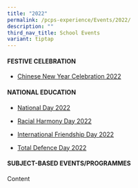 ```yaml
---
title: "2022"
permalink: /pcps-experience/Events/2022/
description: ""
third_nav_title: School Events
variant: tiptap
---
```

<h4>FESTIVE CELEBRATION</h4>
<ul data-tight="true" class="tight">
<li>
<p><a href="/2022-events/Festive-Celebration/cny/" rel="noopener noreferrer nofollow" target="_blank">Chinese New Year Celebration 2022</a>
</p>
</li>
</ul>
<h4>NATIONAL EDUCATION</h4>
<ul data-tight="true" class="tight">
<li>
<p><a href="/2022-events/National-Education/national-day/" rel="noopener noreferrer nofollow" target="_blank">National Day 2022</a>
</p>
</li>
<li>
<p><a href="/2022-events/National-Education/rhd/" rel="noopener noreferrer nofollow" target="_blank">Racial Harmony Day 2022</a>
</p>
</li>
<li>
<p><a href="/2022-events/National-Education/ifd/" rel="noopener noreferrer nofollow" target="_blank">International Friendship Day 2022</a>
</p>
</li>
<li>
<p><a href="/2022-events/National-Education/tdd/" rel="noopener noreferrer nofollow" target="_blank">Total Defence Day 2022</a>
</p>
</li>
</ul>
<h4>SUBJECT-BASED EVENTS/PROGRAMMES</h4>
<p>Content</p>